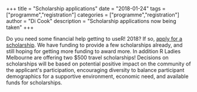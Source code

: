 +++
title = "Scholarship applications"
date = "2018-01-24"
tags = ["programme","registration"]
categories = ["programme","registration"]
author = "Di Cook"
description = "Scholarship applications now being taken"
+++

Do you need some financial help getting to useR! 2018? If so, [apply for a scholarship](https://goo.gl/forms/ouNyaldzn95957j32). We have funding to provide a few scholarships already, and still hoping for getting more funding to award more. In addition R Ladies Melbourne are offering two $500 travel scholarships! Decisions on scholarships will be based on potential positive impact on the community of the applicant's participation, encouraging diversity to balance participant demographics for a supportive environment, economic need, and available funds for scholarships. 
